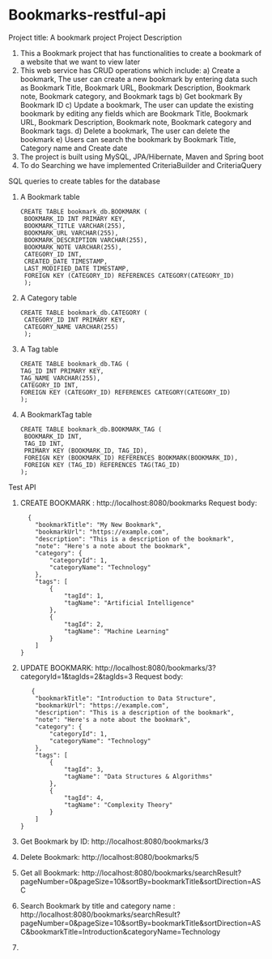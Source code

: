 # Bookmarks-restful-api
Project title: A bookmark project
Project Description
1. This a Bookmark project that has functionalities to create a bookmark of a website that we want to view later
2. This web service has CRUD operations which include:
   a) Create a bookmark, The user can create a new bookmark by entering data such as Bookmark Title, Bookmark URL, Bookmark Description, Bookmark note, Bookmark category, and Bookmark tags
   b) Get bookmark By Bookmark ID
   c) Update a bookmark, The user can update the existing bookmark by editing any fields which are Bookmark Title, Bookmark URL, Bookmark Description, Bookmark note, Bookmark category and Bookmark tags.
   d) Delete a bookmark, The user can delete the bookmark
   e) Users can search the bookmark by Bookmark Title, Category name and Create date 
4. The project is built using MySQL, JPA/Hibernate, Maven and Spring boot
5. To do Searching we have implemented CriteriaBuilder and CriteriaQuery

SQL queries to create tables for the database
1. A Bookmark table
   ```
   CREATE TABLE bookmark_db.BOOKMARK (
    BOOKMARK_ID INT PRIMARY KEY,
    BOOKMARK_TITLE VARCHAR(255),
    BOOKMARK_URL VARCHAR(255),
    BOOKMARK_DESCRIPTION VARCHAR(255),
    BOOKMARK_NOTE VARCHAR(255),
    CATEGORY_ID INT,
    CREATED_DATE TIMESTAMP,
    LAST_MODIFIED_DATE TIMESTAMP,
    FOREIGN KEY (CATEGORY_ID) REFERENCES CATEGORY(CATEGORY_ID)
    );
    ```
2.  A Category table
    ```
    CREATE TABLE bookmark_db.CATEGORY (
     CATEGORY_ID INT PRIMARY KEY,
     CATEGORY_NAME VARCHAR(255)
     );
    ```
4.  A Tag table
    ```
    CREATE TABLE bookmark_db.TAG (
    TAG_ID INT PRIMARY KEY,
    TAG_NAME VARCHAR(255),
    CATEGORY_ID INT,
    FOREIGN KEY (CATEGORY_ID) REFERENCES CATEGORY(CATEGORY_ID)
    );
    ```
    
6. A BookmarkTag table
   ```
   CREATE TABLE bookmark_db.BOOKMARK_TAG (
    BOOKMARK_ID INT,
    TAG_ID INT,
    PRIMARY KEY (BOOKMARK_ID, TAG_ID),
    FOREIGN KEY (BOOKMARK_ID) REFERENCES BOOKMARK(BOOKMARK_ID),
    FOREIGN KEY (TAG_ID) REFERENCES TAG(TAG_ID)
   );
   ```

Test API
1) CREATE BOOKMARK : http://localhost:8080/bookmarks
   Request body:
   ```
     {
       "bookmarkTitle": "My New Bookmark",
       "bookmarkUrl": "https://example.com",
       "description": "This is a description of the bookmark",
       "note": "Here's a note about the bookmark",
       "category": {
           "categoryId": 1,
           "categoryName": "Technology"
       },
       "tags": [
           {
               "tagId": 1,
               "tagName": "Artificial Intelligence"
           },
           {
               "tagId": 2,
               "tagName": "Machine Learning"
           }
       ]
   }
   ```
2. UPDATE BOOKMARK: http://localhost:8080/bookmarks/3?categoryId=1&tagIds=2&tagIds=3
   Request body:
   ```
      {
       "bookmarkTitle": "Introduction to Data Structure",
       "bookmarkUrl": "https://example.com",
       "description": "This is a description of the bookmark",
       "note": "Here's a note about the bookmark",
       "category": {
           "categoryId": 1,
           "categoryName": "Technology"
       },
       "tags": [
           {
               "tagId": 3,
               "tagName": "Data Structures & Algorithms"
           },
           {
               "tagId": 4,
               "tagName": "Complexity Theory"
           }
       ]
   }
   ```
3. Get Bookmark by ID: http://localhost:8080/bookmarks/3
4. Delete Bookmark: http://localhost:8080/bookmarks/5
5. Get all Bookmark: http://localhost:8080/bookmarks/searchResult?pageNumber=0&pageSize=10&sortBy=bookmarkTitle&sortDirection=ASC
6. Search Bookmark by title and category name : http://localhost:8080/bookmarks/searchResult?pageNumber=0&pageSize=10&sortBy=bookmarkTitle&sortDirection=ASC&bookmarkTitle=Introduction&categoryName=Technology




    
8. 


